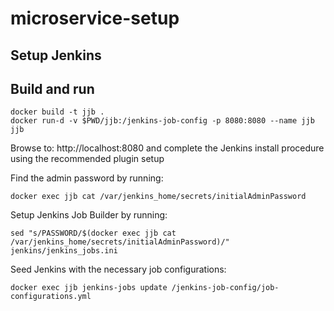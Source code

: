 # microservice-setup

## Setup Jenkins
## Build and run
```
docker build -t jjb .
docker run-d -v $PWD/jjb:/jenkins-job-config -p 8080:8080 --name jjb jjb
```

Browse to: http://localhost:8080 and complete the Jenkins install procedure using the recommended plugin setup

Find the admin password by running:
```
docker exec jjb cat /var/jenkins_home/secrets/initialAdminPassword
```

Setup Jenkins Job Builder by running:
```
sed "s/PASSWORD/$(docker exec jjb cat /var/jenkins_home/secrets/initialAdminPassword)/" jenkins/jenkins_jobs.ini
```

Seed Jenkins with the necessary job configurations:
```
docker exec jjb jenkins-jobs update /jenkins-job-config/job-configurations.yml
```
